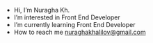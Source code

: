 - Hi, I’m Nuragha Kh.
- I’m interested in Front End Developer
- I’m currently learning Front End Developer
- How to reach me nuraghakhalilov@gmail.com

<!---
Nuragha13/Nuragha13 is a ✨ special ✨ repository because its `README.md` (this file) appears on your GitHub profile.
You can click the Preview link to take a look at your changes.
--->
